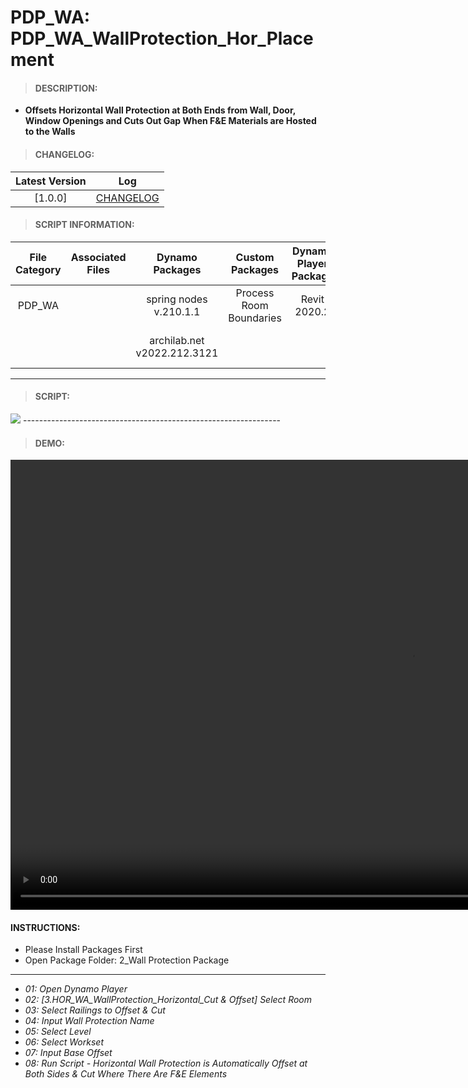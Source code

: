 # PDP_WA: PDP_WA_WallProtection_Hor_Placement

> #### DESCRIPTION: 
- **Offsets Horizontal Wall Protection at Both Ends from Wall, Door, Window Openings and Cuts Out Gap When F&E Materials are Hosted to the Walls**

> #### CHANGELOG:

| Latest Version | Log |
| :-------: | :----: | 
|[1.0.0] | [CHANGELOG](/_scripts/_project/272_PDP/WALLS/changelog/PDP_WA_WallProtection_Horizontal_Cut%20%26%20Offset.md)|

> #### SCRIPT INFORMATION: 

| File Category | Associated Files | Dynamo Packages | Custom Packages | Dynamo Player Package | Revit Version | Author | Modified By | File Name & Location | 
| :-------: | :----: | :---: | :---: | :---: | :---: | :---: | :---: | :--: |
| PDP_WA |  | spring nodes v.210.1.1 | Process Room Boundaries | Revit 2020.2 | Cathrine Macabuhay | | PDP_WA_PlaceWallProtection_Hor |
|           |  | archilab.net v2022.212.3121 |                 |                    | | | (https://bimcapcom.sharepoint.com/:f:/s/BCP-Main/EkUV1F95ULtFqMGB22mN7NIBKRhWmEfSulEqbucyJO3M9w?e=RQBIIA) |

----------------------------------------------------------------
> #### SCRIPT: 
<img src="./_scripts/_project/272_PDP/WALLS/images/PDP_WA_WallProtection_Horizontal_Cut & Offset.png">
----------------------------------------------------------------

> #### DEMO: 

<video width="1280" height="720" controls>
 <source src="./_scripts/_project/272_PDP/WALLS/demo/PDP_WA_WallProtection_Horizontal_Cut & Offset.mp4" type="video/mp4">
</video>

#### INSTRUCTIONS: 
- Please Install Packages First
- Open Package Folder: 2_Wall Protection Package
----------------------------------------------------------------
- *01: Open Dynamo Player*
- *02: [3.HOR_WA_WallProtection_Horizontal_Cut & Offset] Select Room*
- *03: Select Railings to Offset & Cut*
- *04: Input Wall Protection Name*
- *05: Select Level*
- *06: Select Workset*
- *07: Input Base Offset*
- *08: Run Script - Horizontal Wall Protection is Automatically Offset at Both Sides & Cut Where There Are F&E Elements*